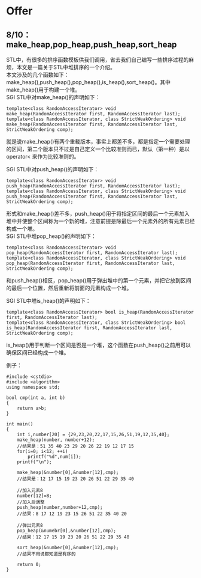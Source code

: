 # Offer
## 8/10：make_heap,pop_heap,push_heap,sort_heap
  STL中，有很多的排序函数模板供我们调用，省去我们自己编写一些排序过程的麻烦，本文是一篇关于STL中堆排序的一个介绍。  
  本文涉及的几个函数如下：make_heap(),push_heap(),pop_heap(),is_heap(),sort_heap()。其中make_heap()用于构建一个堆。  
  SGI STL中对make_heap()的声明如下：  
  ```
  template<class RandomAccessIterator> void make_heap(RandomAccessIterator first, RandomAccessIterator last);    
  template<class RandomAccessIterator, class StrictWeakOrdering> void make_heap(RandomAccessIterator first, RandomAccessIterator last, StrictWeakOrdering comp);
  ```  
  就是说make_heap()有两个重载版本，事实上都差不多，都是指定一个需要处理的区间，第二个版本只不过是自己定义一个比较准则而已，默认（第一种）是以operator<   来作为比较准则的。
    
  SGI STL中对push_heap()的声明如下：  
  ```
  template<class RandomAccessIterator> void push_heap(RandomAccessIterator first, RandomAccessIterator last);  
  template<class RandomAccessIterator, class StrictWeakOrdering> void push_heap(RandomAccessIterator first, RandomAccessIterator last, StrictWeakOrdering comp);   
  ```
  形式和make_heap()差不多，push_heap()用于将指定区间的最后一个元素加入堆中并使整个区间称为一个新的堆，注意前提是除最后一个元素外的所有元素已经构成一个堆。  
  SGI STL中堆pop_heap()的声明如下：
  ```
  template<class RandomAccessIterator> void pop_heap(RandomAccessIterator first, RandomAccessIterator last);
  template<class RandomAccessIterator, class StrictWeakOrdering> void pop_heap(RandomAccessIterator first, RandomAccessIterator last, StrictWeakOrdering comp);
  ```  
  和push_heap()相反，pop_heap()用于弹出堆中的第一个元素，并把它放到区间的最后一个位置，然后重新将前面的元素构成一个堆。  
  
  SGI STL中堆is_heap()的声明如下：  
  ```
  template<class RandomAccessIterator> bool is_heap(RandomAccessIterator first, RandomAccessIterator last);
  template<class RandomAccessIterator, class StrictWeakOrdering> bool is_heap(RandomAccessIterator first, RandomAccessIterator last, StrictWeakOrdering comp);
  ```  
  is_heap()用于判断一个区间是否是一个堆，这个函数在push_heap()之前用可以确保区间已经构成一个堆。  
  
  例子：  
  ```
  #include <cstdio>
  #include <algorithm>
  using namespace std;
  
  bool cmp(int a, int b)
  {
      return a>b;
  }
  
  int main()
  {
      int i,number[20] = {29,23,20,22,17,15,26,51,19,12,35,40};
      make_heap(number, number+12);
      //结果是：51 35 40 23 29 20 26 22 19 12 17 15
      for(i=0; i<12; ++i)
          printf("%d",num[i]);
      printf("\n");
      
      make_heap(&number[0],&number[12],cmp);
      //结果是：12 17 15 19 23 20 26 51 22 29 35 40
      
      //加入元素8
      number[12]=8;
      //加入后调整
      push_heap(number,number+12,cmp);
      //结果：8 17 12 19 23 15 26 51 22 35 40 20
      
      //弹出元素8
      pop_heap(&numebr[0],&number[12],cmp);
      //结果：12 17 15 19 23 20 26 51 22 29 35 40
      
      sort_heap(&number[0],&number[12],cmp);
      //结果不用说都知道是有序的
      
      return 0;
  }
  ```
